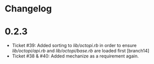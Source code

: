 # Changelog

# 0.2.3

* Ticket #39: Added sorting to _lib/octopi.rb_ in order to ensure _lib/octopi/api.rb_ and _lib/octopi/base.rb_ are loaded first [branch14]
* Ticket #38 & #40: Added mechanize as a requirement again.



